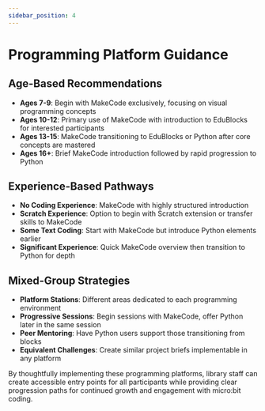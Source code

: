 ```yaml
---
sidebar_position: 4
---
```


# Programming Platform Guidance

## Age-Based Recommendations

- **Ages 7-9**: Begin with MakeCode exclusively, focusing on visual programming concepts
- **Ages 10-12**: Primary use of MakeCode with introduction to EduBlocks for interested participants
- **Ages 13-15**: MakeCode transitioning to EduBlocks or Python after core concepts are mastered
- **Ages 16+**: Brief MakeCode introduction followed by rapid progression to Python

## Experience-Based Pathways

- **No Coding Experience**: MakeCode with highly structured introduction
- **Scratch Experience**: Option to begin with Scratch extension or transfer skills to MakeCode
- **Some Text Coding**: Start with MakeCode but introduce Python elements earlier
- **Significant Experience**: Quick MakeCode overview then transition to Python for depth

## Mixed-Group Strategies

- **Platform Stations**: Different areas dedicated to each programming environment
- **Progressive Sessions**: Begin sessions with MakeCode, offer Python later in the same session
- **Peer Mentoring**: Have Python users support those transitioning from blocks
- **Equivalent Challenges**: Create similar project briefs implementable in any platform

By thoughtfully implementing these programming platforms, library staff can create accessible entry points for all participants while providing clear progression paths for continued growth and engagement with micro:bit coding.
